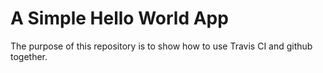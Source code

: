 A Simple Hello World App
========================

The purpose of this repository is to show how to use Travis CI and github together.
